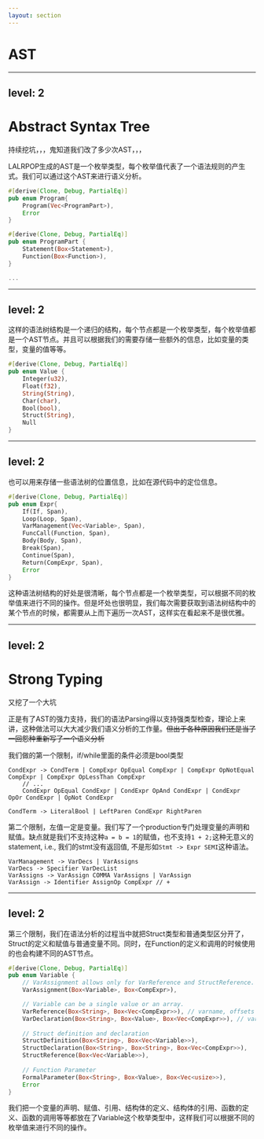 ```yaml
---
layout: section
---
```

# AST

---
level: 2
---
# Abstract Syntax Tree
持续挖坑，，，鬼知道我们改了多少次AST，，，

LALRPOP生成的AST是一个枚举类型，每个枚举值代表了一个语法规则的产生式。我们可以通过这个AST来进行语义分析。

```rust
#[derive(Clone, Debug, PartialEq)]
pub enum Program{
    Program(Vec<ProgramPart>),
    Error
}

#[derive(Clone, Debug, PartialEq)]
pub enum ProgramPart {
    Statement(Box<Statement>),
    Function(Box<Function>),
}

...
```

---
level: 2
---
这样的语法树结构是一个递归的结构，每个节点都是一个枚举类型，每个枚举值都是一个AST节点。并且可以根据我们的需要存储一些额外的信息，比如变量的类型，变量的值等等。

```rust
#[derive(Clone, Debug, PartialEq)]
pub enum Value {
    Integer(u32),
    Float(f32),
    String(String),
    Char(char),
    Bool(bool),
    Struct(String),
    Null
}
```

---
level: 2
---
也可以用来存储一些语法树的位置信息，比如在源代码中的定位信息。

```rust
#[derive(Clone, Debug, PartialEq)]
pub enum Expr{
    If(If, Span),
    Loop(Loop, Span),
    VarManagement(Vec<Variable>, Span),
    FuncCall(Function, Span),
    Body(Body, Span),
    Break(Span),
    Continue(Span),
    Return(CompExpr, Span),
    Error
}
```
这种语法树结构的好处是很清晰，每个节点都是一个枚举类型，可以根据不同的枚举值来进行不同的操作。但是坏处也很明显，我们每次需要获取到语法树结构中的某个节点的时候，都需要从上而下遍历一次AST，这样实在看起来不是很优雅。


---
level: 2
---
# Strong Typing
又挖了一个大坑

正是有了AST的强力支持，我们的语法Parsing得以支持强类型检查，理论上来讲，这种做法可以大大减少我们语义分析的工作量。<del>但出于各种原因我们还是当了一回怨种重新写了一个语义分析</del>

我们做的第一个限制，if/while里面的条件必须是bool类型

```
CondExpr -> CondTerm | CompExpr OpEqual CompExpr | CompExpr OpNotEqual CompExpr | CompExpr OpLessThan CompExpr
    // ...
    CondExpr OpEqual CondExpr | CondExpr OpAnd CondExpr | CondExpr OpOr CondExpr | OpNot CondExpr

CondTerm -> LiteralBool | LeftParen CondExpr RightParen
```

第二个限制，左值一定是变量。我们写了一个production专门处理变量的声明和赋值。缺点就是我们不支持这种`a = b = 1`的赋值，也不支持`1 + 2;`这种无意义的statement, i.e., 我们的stmt没有返回值, 不是形如`Stmt -> Expr SEMI`这种语法。

```
VarManagement -> VarDecs | VarAssigns
VarDecs -> Specifier VarDecList
VarAssigns -> VarAssign COMMA VarAssigns | VarAssign
VarAssign -> Identifier AssignOp CompExpr // +
```

---
level: 2
---

第三个限制，我们在语法分析的过程当中就把Struct类型和普通类型区分开了，Struct的定义和赋值与普通变量不同。同时，在Function的定义和调用的时候使用的也会构建不同的AST节点。

```rust
#[derive(Clone, Debug, PartialEq)]
pub enum Variable {
    // VarAssignment allows only for VarReference and StructReference.
    VarAssignment(Box<Variable>, Box<CompExpr>),

    // Variable can be a single value or an array.
    VarReference(Box<String>, Box<Vec<CompExpr>>), // varname, offsets
    VarDeclaration(Box<String>, Box<Value>, Box<Vec<CompExpr>>), // varname, type, offsets
    
    // Struct definition and declaration
    StructDefinition(Box<String>, Box<Vec<Variable>>),
    StructDeclaration(Box<String>, Box<String>, Box<Vec<CompExpr>>),
    StructReference(Box<Vec<Variable>>),
    
    // Function Parameter
    FormalParameter(Box<String>, Box<Value>, Box<Vec<usize>>),
    Error
}
```

我们把一个变量的声明、赋值、引用、结构体的定义、结构体的引用、函数的定义、函数的调用等等都放在了Variable这个枚举类型中，这样我们可以根据不同的枚举值来进行不同的操作。